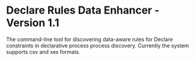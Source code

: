 # Declare Rules Data Enhancer - Version 1.1

The command-line tool for discovering data-aware rules for Declare constraints in declarative process process discovery. Currently the system supports csv and xes formats. 
